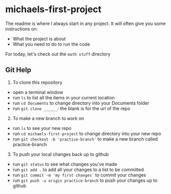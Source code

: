 # michaels-first-project

The readme is where I always start in any project. It will often give you some instructions on:
* What the project is about
* What you need to do to run the code

For today, let's check out the `math stuff` directory

## Git Help

1. To clone this repository
* open a terminal window
* run `ls` to list all the items in your current location
* run `cd Documents` to change directory into your Documents folder
* run `git clone ______`: the blank is for the url of the repo

2. To make a new branch to work on
* run `ls` to see your new repo
* run `cd michaels-first-project` to change directory into your new repo
* run `git checkout -b 'practice-branch'` to make a new branch called practice-branch

3. To push your local changes back up to github
* run `git status` to see what changes you've made
* run `git add .` to add all your changes to a list to be committed
* run `git commit -m 'my first changes'` to commit your changes
* run `git push -u origin practice-branch` to push your changes up to github
